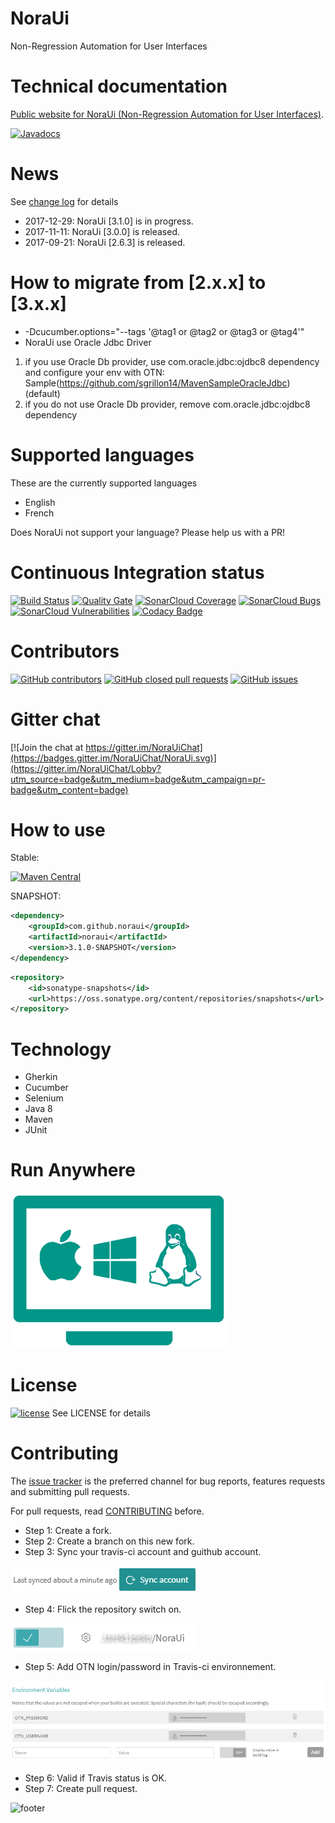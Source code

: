 # NoraUi
Non-Regression Automation for User Interfaces

# Technical documentation

[Public website for NoraUi (Non-Regression Automation for User Interfaces)](https://noraui.github.io/).

[![Javadocs](https://javadoc.io/badge/com.github.noraui/noraui.svg)](https://noraui.github.io/NoraUi)

# News 
See [change log](https://noraui.github.io/changelog.txt) for details
* 2017-12-29: NoraUi [3.1.0] is in progress.
* 2017-11-11: NoraUi [3.0.0] is released.
* 2017-09-21: NoraUi [2.6.3] is released.

# How to migrate from [2.x.x] to [3.x.x]

* -Dcucumber.options="--tags '@tag1 or @tag2 or @tag3 or @tag4'"
* NoraUi use Oracle Jdbc Driver
1. if you use Oracle Db provider, use com.oracle.jdbc:ojdbc8 dependency and configure your env with OTN: Sample(https://github.com/sgrillon14/MavenSampleOracleJdbc) (default)
2. if you do not use Oracle Db provider, remove com.oracle.jdbc:ojdbc8 dependency

# Supported languages

These are the currently supported languages

* English
* French

Does NoraUi not support your language? Please help us with a PR!

# Continuous Integration status
[![Build Status](https://travis-ci.org/NoraUi/NoraUi.svg?branch=master)](https://travis-ci.org/NoraUi/NoraUi)
[![Quality Gate](https://sonarcloud.io/api/badges/gate?key=com.github.noraui:noraui)](https://sonarcloud.io/dashboard/index/com.github.noraui:noraui)
[![SonarCloud Coverage](https://sonarcloud.io/api/badges/measure?key=com.github.noraui%3Anoraui&metric=coverage)](https://sonarcloud.io/component_measures/metric/coverage/list?id=com.github.noraui:noraui)
[![SonarCloud Bugs](https://sonarcloud.io/api/badges/measure?key=com.github.noraui%3Anoraui&metric=bugs)](https://sonarcloud.io/component_measures/metric/reliability_rating/list?id=com.github.noraui%3Anoraui)
[![SonarCloud Vulnerabilities](https://sonarcloud.io/api/badges/measure?key=com.github.noraui%3Anoraui&metric=vulnerabilities)](https://sonarcloud.io/component_measures/metric/security_rating/list?id=com.github.noraui%3Anoraui)
[![Codacy Badge](https://api.codacy.com/project/badge/Grade/ee5c5b13365d4de5ba6b1ec4f8b984d2)](https://www.codacy.com/app/noraui/NoraUi?utm_source=github.com&amp;utm_medium=referral&amp;utm_content=NoraUi/NoraUi&amp;utm_campaign=Badge_Grade)

# Contributors

[![GitHub contributors](https://img.shields.io/github/contributors/NoraUi/NoraUi.svg)](https://github.com/NoraUi/NoraUi/graphs/contributors)
[![GitHub closed pull requests](https://img.shields.io/github/issues-pr/NoraUi/NoraUi.svg)](https://github.com/NoraUi/NoraUi/pulls)
[![GitHub issues](https://img.shields.io/github/issues/NoraUi/NoraUi.svg)](https://github.com/NoraUi/NoraUi/issues)

# Gitter chat
[![Join the chat at https://gitter.im/NoraUiChat](https://badges.gitter.im/NoraUiChat/NoraUi.svg)](https://gitter.im/NoraUiChat/Lobby?utm_source=badge&utm_medium=badge&utm_campaign=pr-badge&utm_content=badge)

# How to use

Stable:

[![Maven Central](https://maven-badges.herokuapp.com/maven-central/com.github.noraui/noraui/badge.svg)](https://maven-badges.herokuapp.com/maven-central/com.github.noraui/noraui)

SNAPSHOT:

```xml
<dependency>
    <groupId>com.github.noraui</groupId>
    <artifactId>noraui</artifactId>
    <version>3.1.0-SNAPSHOT</version>
</dependency>
```

```xml
<repository>
    <id>sonatype-snapshots</id>
    <url>https://oss.sonatype.org/content/repositories/snapshots</url>
</repository>
```

# Technology

* Gherkin
* Cucumber
* Selenium
* Java 8
* Maven
* JUnit

# Run Anywhere
![RunAnywhere](/screenshots/plateforme.png)

# License

[![license](https://img.shields.io/github/license/NoraUi/NoraUi.svg)](https://github.com/NoraUi/NoraUi/blob/master/LICENSE) See LICENSE for details

# Contributing

The [issue tracker](https://github.com/NoraUi/NoraUi/issues) is the preferred channel for bug reports, features requests and submitting pull requests.

For pull requests, read [CONTRIBUTING](https://github.com/JarekLipsko/NoraUi/blob/master/CONTRIBUTING) before.

* Step 1: Create a fork.
* Step 2: Create a branch on this new fork.
* Step 3: Sync your travis-ci account and guithub account.

![howtocontribute-travis-ci-sync](/screenshots/howtocontribute-travis-ci-sync.png)
* Step 4: Flick the repository switch on.

![howtocontribute-travis-ci-on](/screenshots/howtocontribute-travis-ci-on.png)
* Step 5: Add OTN login/password in Travis-ci environnement.

![howtocontribute-travis-ci-env-var](/screenshots/howtocontribute-travis-ci-env-var.png)
* Step 6: Valid if Travis status is OK.
* Step 7: Create pull request.

![footer](https://noraui.github.io/img/end.png)
